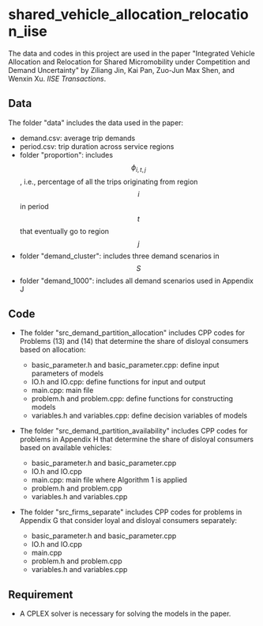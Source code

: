 # shared_vehicle_allocation_relocation_iise
The data and codes in this project are used in the paper "Integrated Vehicle Allocation and Relocation for Shared Micromobility under Competition and Demand Uncertainty" by Ziliang Jin, Kai Pan, Zuo-Jun Max Shen, and Wenxin Xu. *IISE Transactions*.

## Data
The folder "data" includes the data used in the paper:
* demand.csv: average trip demands
* period.csv: trip duration across service regions
* folder "proportion": includes $$\phi_{i,t,j}$$, i.e., percentage of all the trips originating from region $$i$$ in period $$t$$ that eventually go to region $$j$$
* folder "demand_cluster": includes three demand scenarios in $$S$$
* folder "demand_1000": includes all demand scenarios used in Appendix J

## Code
* The folder "src_demand_partition_allocation" includes CPP codes for Problems (13) and (14) that determine the share of disloyal consumers based on allocation:
  * basic_parameter.h and basic_parameter.cpp: define input parameters of models
  * IO.h and IO.cpp: define functions for input and output
  * main.cpp: main file
  * problem.h and problem.cpp: define functions for constructing models
  * variables.h and variables.cpp: define decision variables of models

* The folder "src_demand_partition_availability" includes CPP codes for problems in Appendix H that determine the share of disloyal consumers based on available vehicles:
  * basic_parameter.h and basic_parameter.cpp
  * IO.h and IO.cpp
  * main.cpp: main file where Algorithm 1 is applied
  * problem.h and problem.cpp
  * variables.h and variables.cpp

* The folder "src_firms_separate" includes CPP codes for problems in Appendix G that consider loyal and disloyal consumers separately:
  * basic_parameter.h and basic_parameter.cpp
  * IO.h and IO.cpp
  * main.cpp
  * problem.h and problem.cpp
  * variables.h and variables.cpp
 
## Requirement
* A CPLEX solver is necessary for solving the models in the paper.
